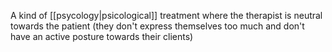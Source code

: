 A kind of [[psycology|psicological]] treatment where the therapist is neutral towards the patient (they don't express themselves too much and don't have an active posture towards their clients)